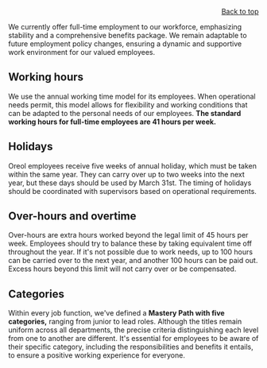 <div id="readme" class="Box-body readme blob js-code-block-container">
<article class="markdown-body entry-content p-3 p-md-6" itemprop="text">
<p align="right">
<a href="https://github.com/oreol-ag/oreol-web#--advanced-computing-technologies">Back to top</a>
</p>

We currently offer full-time employment to our workforce, emphasizing stability and a comprehensive benefits package. We remain adaptable to future employment policy changes, ensuring a dynamic and supportive work environment for our valued employees. 

## Working hours
We use the annual working time model for its employees. When operational needs permit, this model allows for flexibility and working conditions that can be adapted to the personal needs of our employees. **The standard working hours for full-​time employees are 41 hours per week.**

## Holidays
Oreol employees receive five weeks of annual holiday, which must be taken within the same year. They can carry over up to two weeks into the next year, but these days should be used by March 31st. The timing of holidays should be coordinated with supervisors based on operational requirements.

## Over-hours and overtime
Over-hours are extra hours worked beyond the legal limit of 45 hours per week. Employees should try to balance these by taking equivalent time off throughout the year. If it's not possible due to work needs, up to 100 hours can be carried over to the next year, and another 100 hours can be paid out. Excess hours beyond this limit will not carry over or be compensated.

## Categories
Within every job function, we've defined a **Mastery Path with five categories,** ranging from junior to lead roles. Although the titles remain uniform across all departments, the precise criteria distinguishing each level from one to another are different. It's essential for employees to be aware of their specific category, including the responsibilities and benefits it entails, to ensure a positive working experience for everyone.